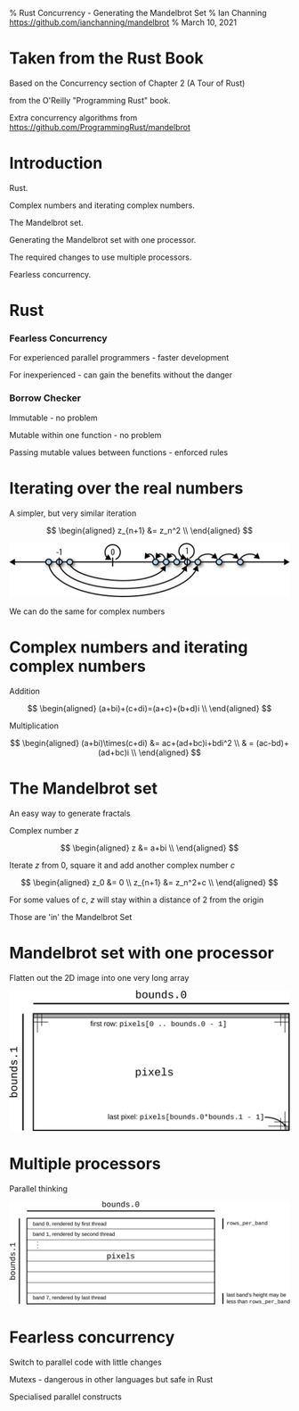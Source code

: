 % Rust Concurrency - Generating the Mandelbrot Set
% Ian Channing <https://github.com/ianchanning/mandelbrot>
% March 10, 2021

# Taken from the Rust Book

Based on the Concurrency section of Chapter 2 (A Tour of Rust)

from the O'Reilly "Programming Rust" book.

Extra concurrency algorithms from <https://github.com/ProgrammingRust/mandelbrot>

# Introduction

Rust.

Complex numbers and iterating complex numbers.

The Mandelbrot set.

Generating the Mandelbrot set with one processor.

The required changes to use multiple processors.

Fearless concurrency.

# Rust

### Fearless Concurrency

For experienced parallel programmers - faster development

For inexperienced - can gain the benefits without the danger

### Borrow Checker

Immutable - no problem

Mutable within one function - no problem

Passing mutable values between functions - enforced rules

# Iterating over the real numbers

A simpler, but very similar iteration

$$
\begin{aligned}
z_{n+1} &= z_n^2 \\
\end{aligned}
$$

![iterations](./rust-concurrency-iterations.jpg)

We can do the same for complex numbers

# Complex numbers and iterating complex numbers

Addition

$$
\begin{aligned}
(a+bi)+(c+di)=(a+c)+(b+d)i \\
\end{aligned}
$$

Multiplication

$$
\begin{aligned}
(a+bi)\times(c+di) &= ac+(ad+bc)i+bdi^2 \\
& = (ac-bd)+(ad+bc)i \\
\end{aligned}
$$

# The Mandelbrot set

An easy way to generate fractals

Complex number $z$

$$
\begin{aligned}
z &= a+bi \\
\end{aligned}
$$

Iterate $z$ from 0, square it and add another complex number $c$

$$
\begin{aligned}
z_0 &= 0 \\
z_{n+1} &= z_n^2+c \\
\end{aligned}
$$

For some values of $c$, $z$ will stay within a distance of 2 from the origin

Those are 'in' the Mandelbrot Set

# Mandelbrot set with one processor

Flatten out the 2D image into one very long array

![points to pixels](./rust-concurrency-points-to-pixels.jpg)

# Multiple processors

Parallel thinking

![multi-threaded bands](./rust-concurrency-multi-threaded.jpg)

# Fearless concurrency

Switch to parallel code with little changes

Mutexs - dangerous in other languages but safe in Rust

Specialised parallel constructs
